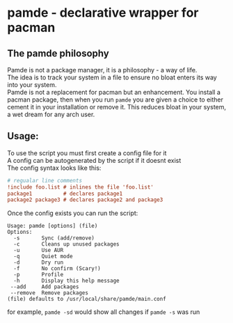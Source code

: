 # pamde - declarative wrapper for pacman
## The pamde philosophy
Pamde is not a package manager, it is a philosophy - a way of life. \
The idea is to track your system in a file to ensure no bloat enters its way into your system. \
Pamde is not a replacement for pacman but an enhancement. You install a pacman package,
then when you run `pamde` you are given a choice to either cement it in your installation
or remove it. This reduces bloat in your system, a wet dream for any arch user.
## Usage:
To use the script you must first create a config file for it \
A config can be autogenerated by the script if it doesnt exist \
The config syntax looks like this:
```ini
# regualar line comments
!include foo.list # inlines the file 'foo.list'
package1          # declares package1
package2 package3 # declares package2 and package3
```
Once the config exists you can run the script:
```
Usage: pamde [options] (file)
Options:
  -s       Sync (add/remove)
  -c       Cleans up unused packages
  -u       Use AUR
  -q       Quiet mode
  -d       Dry run
  -f       No confirm (Scary!)
  -p       Profile
  -h       Display this help message
 --add     Add packages
 --remove  Remove packages
(file) defaults to /usr/local/share/pamde/main.conf
```
for example, `pamde -sd` would show all changes if `pamde -s` was run

